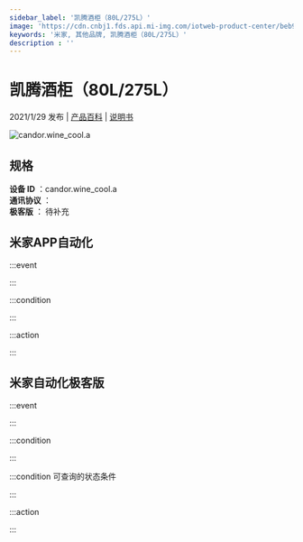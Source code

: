 ```yaml
---
sidebar_label: '凯腾酒柜（80L/275L）'
image: 'https://cdn.cnbj1.fds.api.mi-img.com/iotweb-product-center/beb92ab2990ffcb53dfb240363ed00fd_168.png?GalaxyAccessKeyId=AKVGLQWBOVIRQ3XLEW&Expires=9223372036854775807&Signature=A+D6f0C3A73V9dv6WDWbQzFcAGE='
keywords: '米家, 其他品牌, 凯腾酒柜（80L/275L）'
description : ''
---
```

# 凯腾酒柜（80L/275L）

2021/1/29 发布 | [产品百科](https://home.mi.com/webapp/content/baike/product/index.html?model=candor.wine_cool.a/) | [说明书](https://home.mi.com/views/introduction.html?model=candor.wine_cool.a&region=cn)

![candor.wine_cool.a](https://cdn.cnbj1.fds.api.mi-img.com/iotweb-product-center/beb92ab2990ffcb53dfb240363ed00fd_168.png?GalaxyAccessKeyId=AKVGLQWBOVIRQ3XLEW&Expires=9223372036854775807&Signature=A+D6f0C3A73V9dv6WDWbQzFcAGE=)

## 规格  
> 
**设备 ID** ：candor.wine_cool.a  
**通讯协议** ：  
**极客版**  ： 待补充 


## 米家APP自动化  

:::event  

:::

:::condition  

:::

:::action   

:::

## 米家自动化极客版  

:::event  

:::

:::condition  

:::

:::condition 可查询的状态条件  

:::

:::action  

:::

        
